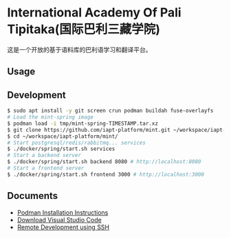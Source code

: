 # International Academy Of Pali Tipitaka(国际巴利三藏学院)

这是一个开放的基于语料库的巴利语学习和翻译平台。

## Usage

## Development

```bash
$ sudo apt install -y git screen crun podman buildah fuse-overlayfs 
# Load the mint-spring image
$ podman load -i tmp/mint-spring-TIMESTAMP.tar.xz
$ git clone https://github.com/iapt-platform/mint.git ~/workspace/iapt-platform/mint
$ cd ~/workspace/iapt-platform/mint/
# Start postgresql/redis/rabbitmq... services
$ ./docker/spring/start.sh services
# Start a backend server
$ ./docker/spring/start.sh backend 8080 # http://localhost:8080
# Start a frontend server
$ ./docker/spring/start.sh frontend 3000 # http://localhost:3000
```

## Documents

- [Podman Installation Instructions](https://podman.io/docs/installation)
- [Download Visual Studio Code](https://code.visualstudio.com/download)
- [Remote Development using SSH](https://code.visualstudio.com/docs/remote/ssh)
